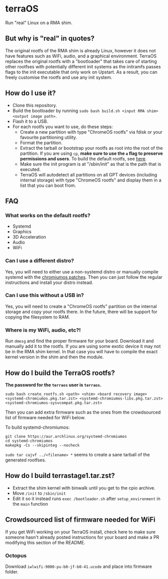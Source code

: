 # terraOS
Run "real" Linux on a RMA shim.

## But why is "real" in quotes?
The original rootfs of the RMA shim is already Linux, however it does not have features such as WiFi, audio, and a graphical environment. TerraOS replaces the original rootfs with a "bootloader" that takes care of starting other rootfses with potentially different init systems as the initramfs passes flags to the init executable that only work on Upstart. As a result, you can freely customise the rootfs and use any init system.


## How do I use it?
- Clone this repository.
- Build the bootloader by running `sudo bash build.sh <input RMA shim> <output image path>`.
- Flash it to a USB.
- For each rootfs you want to use, do these steps:
   - Create a new partition with type "ChromeOS rootfs" via fdisk or your favourite partitioning utility.
   - Format the partition.
   - Extract the tarball or bootstrap your rootfs as root into the root of the partition. If you are using `cp`, **make sure to use the `a` flag to preserve permissions and users**. To build the default rootfs, see [here](#how-do-i-build-the-terraos-rootfs).
   - Make sure the init program is at "/sbin/init" as that is the path that is executed.
   - TerraOS will autodetect all partitions on all GPT devices (including internal storage) with type "ChromeOS rootfs" and display them in a list that you can boot from.

## FAQ
### What works on the default rootfs?
- Systemd
- Graphics
- 3D Acceleration
- Audio
- WiFi

### Can I use a different distro?
Yes, you will need to either use a non-systemd distro or manually compile systemd with the [chromiumos patches](https://aur.archlinux.org/cgit/aur.git/tree/0002-Disable-mount_nofollow-for-ChromiumOS-kernels.patch?h=systemd-chromiumos). Then you can just follow the regular instructions and install your distro instead.

### Can I use this without a USB in?
Yes, you will need to create a "ChromeOS rootfs" partition on the internal storage and copy your rootfs there. In the future, there will be support for copying the filesystem to RAM.

### Where is my WiFi, audio, etc?!
Run `dmesg` and find the proper firmware for your board. Download it and manually add it to the rootfs. If you are using some exotic device it may not be in the RMA shim kernel. In that case you will have to compile the exact kernel version in the shim and then the module.

## How do I build the TerraOS rootfs?
**The password for the `terraos` user is `terraos`.**
```
sudo bash create_rootfs.sh <path> <shim> <board recovery image> <systemd-chromiumos.pkg.tar.zst> <systemd-chromiumos-libs.pkg.tar.zst> <systemd-chromiumos-sysvcompat.pkg.tar.zst>
```

Then you can add extra firmware such as the ones from the crowdsourced list of firmware needed for WiFi below.

To build systemd-chromiumos:
```
git clone https://aur.archlinux.org/systemd-chromiumos
cd systemd-chromiumos
makepkg -Cs --skipinteg --nocheck
```

`sudo tar cajvf ../<filename> *` seems to create a sane tarball of the generated rootfses.


## How do I build terrastage1.tar.zst?
- Extract the shim kernel with binwalk until you get to the cpio archive.
- Move `/init` to `/sbin/init`
- Edit it so it instead runs `exec /bootloader.sh` after `setup_environment` in the `main` function

## Crowdsourced list of firmware needed for WiFi
If you get WiFi working on your TerraOS install, check here to make sure someone hasn't already posted instructions for your board and make a PR modifying this section of the README.

### Octopus
Download `iwlwifi-9000-pu-b0-jf-b0-41.ucode` and place into firmware folder.
